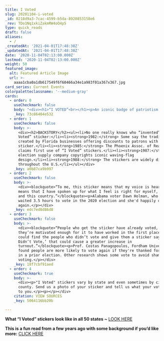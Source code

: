 ```yaml
---
title: I Voted
slug: 20201104-i-voted
_id: 0218d9a3-7cac-4599-b5da-8920853158e6
_rev: TDo1Nq1xkiZakmRW4oO4p5
type: quick_reads
draft: false
aliases:
  - /
_createdAt: '2021-04-01T17:48:38Z'
_updatedAt: '2021-04-01T17:48:38Z'
date: '2020-11-04T02:13:00.000Z'
lastmod: '2020-11-04T02:13:00.000Z'
weight: 50
featured_image:
  alt: Featured Article Image
  url: >-
    aaaa1cba0a1db617549f6f60466a34e1a983f01a367x367.jpg
card_series: Current Events
colorpaletteclassname: '--medium-gray'
cards:
  - order: 0
    useCheckmark: false
    body: "<div><h1>“I VOTED”<br></h1><p>An iconic badge of patriotism.</p><p>Its origins? A\_little sticky…</p></div>"
    _key: 73c86404e532
  - order: 1
    useCheckmark: false
    body: >-
      <div><h2>BACKSTORY</h2><ul><li>No one really knows who “invented” the “I
      Voted” sticker:</li><li><strong>1982:</strong> Some say the tradition was
      created by Florida businesses offering discounts to patrons with a
      sticker.</li><li><strong>1985:</strong> The Phoenix Assoc. of Realtors
      claims first use of “I Voted” stickers.</li><li><strong>1987:</strong> An
      election supply company copyrights iconic waving-flag
      design.</li><li><strong>1988:</strong> The stickers are widely distributed
      throughout the U.S.</li></ul></div>
    _key: a0b87ca9b997
  - order: 2
    useCheckmark: false
    body: >-
      <div><blockquote>“To me, this sticker means that my voice is heard… It
      means that I have spoken up for what I feel is right for myself, my family
      and this country.”</blockquote><p>Alabama voter Dawn Holman, who says she
      waited 3.5 hours to vote in the 2020 election and she'd happily do it
      again.</p></div>
    _key: edc7ed8d86d8
  - order: 3
    useCheckmark: false
    body: >-
      <div><blockquote>“People who get the sticker have already voted, so
      they’re motivated enough for it to have worked in the first place. If we
      could find the people who didn’t vote and give them a sticker saying ‘I
      Didn’t Vote,’ that could cause a greater increase in
      turnout.”</blockquote><p>Prof. Costas Panagopoulos, Fordham University,
      found people are more likely to vote again if they're thanked for voting
      in a prior election. Other research shows some vote to avoid shame of not
      voting.</p></div>
    _key: 18f7cbf91aed
  - order: 4
    useCheckmark: true
    body: >-
      <div><p>"I Voted" stickers vary by state and even sometimes by city or
      county. Send us a photo of your sticker and tell us what your vote means
      to you.</p><p></p></div>
    citation: VIEW SOURCES
    _key: 5064116bb20b

---
```

**What “I Voted” stickers look like in all 50 states ~** [LOOK HERE](https://www.cnn.com/interactive/2020/11/politics/vote-stickers-trnd/)

**This is a fun read from a few years ago with some background if you’d like more:** [CLICK HERE](https://time.com/4541760/i-voted-sticker-history-origins/)
